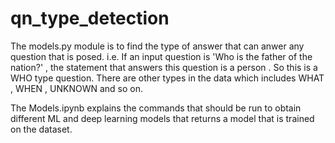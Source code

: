 # qn_type_detection

The models.py module is to find the type of answer that can anwer any question that is posed. 
i.e. If an input question is 'Who is the father of the nation?' , the statement that answers this question is a person . So this is a WHO type question. There are other types in the data which includes WHAT , WHEN , UNKNOWN and so on. 

The Models.ipynb explains the commands that should be run to obtain different ML and deep learning models that returns a model that is trained on the dataset. 
